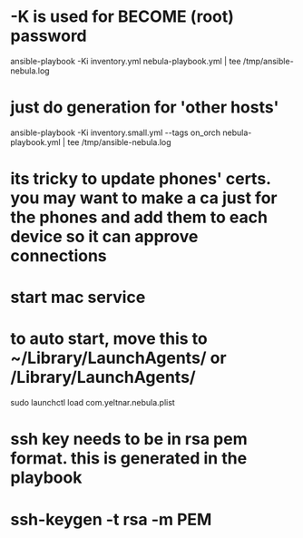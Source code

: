 # -K is used for BECOME (root) password
ansible-playbook -Ki inventory.yml nebula-playbook.yml | tee /tmp/ansible-nebula.log

# just do generation for 'other hosts' 
ansible-playbook -Ki inventory.small.yml --tags on_orch nebula-playbook.yml | tee /tmp/ansible-nebula.log

# its tricky to update phones' certs. you may want to make a ca just for the phones and add them to each device so it can approve connections 

# start mac service
# to auto start, move this to ~/Library/LaunchAgents/ or /Library/LaunchAgents/
sudo launchctl load com.yeltnar.nebula.plist

# ssh key needs to be in rsa pem format. this is generated in the playbook
# ssh-keygen -t rsa -m PEM

